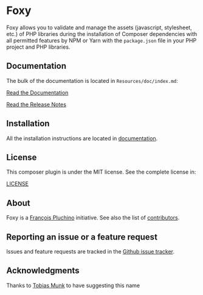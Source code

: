 Foxy
====

Foxy allows you to validate and manage the assets (javascript, stylesheet, etc.) of PHP libraries
during the installation of Composer dependencies with all permitted features
by NPM or Yarn with the `package.json` file in your PHP project and PHP libraries.


Documentation
-------------

The bulk of the documentation is located in `Resources/doc/index.md`:

[Read the Documentation](Resources/doc/index.md)

[Read the Release Notes](https://github.com/foxypkg/foxy/releases)

Installation
------------

All the installation instructions are located in [documentation](Resources/doc/index.md).

License
-------

This composer plugin is under the MIT license. See the complete license in:

[LICENSE](LICENSE)

About
-----

Foxy is a [François Pluchino](https://github.com/francoispluchino) initiative.
See also the list of [contributors](https://github.com/foxypkg/foxy/contributors).

Reporting an issue or a feature request
---------------------------------------

Issues and feature requests are tracked in the [Github issue tracker](https://github.com/foxypkg/foxy/issues).

Acknowledgments
---------------

Thanks to [Tobias Munk](https://github.com/schmunk42) to have suggesting this name
